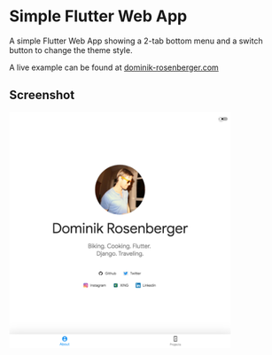 # Simple Flutter Web App

A simple Flutter Web App showing a 2-tab bottom menu and a switch button to change the theme style.

A live example can be found at [dominik-rosenberger.com](https://www.dominik-rosenberger.com "Dominik Rosenberger's Homepage")

## Screenshot
<img src="assets/dominik-rosenberger.com.png" title="Dominik Rosenberger" width="400">

